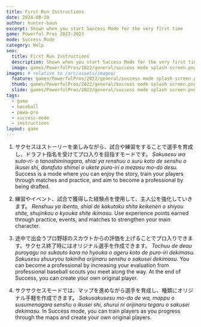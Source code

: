 ```yaml
---
title: First Run Instructions
date: 2024-08-10
author: hunter-baun
excerpt: Shown when you start Success Mode for the very first time
game: Powerful Pros 2022-2023
mode: Success Mode
category: Help
seo:
  title: First Run Instructions
  description: Shown when you start Success Mode for the very first time
  image: games/PowerfulPros/2022/general/success mode splash screen.png
images: # relative to /src/assets/images/
  feature: games/PowerfulPros/2022/general/success mode splash screen.png
  thumb: games/PowerfulPros/2022/general/success mode splash screen.png
  slide: games/PowerfulPros/2022/general/success mode splash screen.png
tags:
  - game
  - baseball
  - pawa-pro
  - success-mode
  - instructions
layout: game
---
```

1. サクセスはストーリーを楽しみながら、試合や練習をすることで選手を育成し、ドラフト指名を受けてプロ入りを目指すモードです。
*Sakusesu wa suto-ri- o tanoshiminagara, shiai ya renshuu o suru koto de senshu o ikusei shi, dorafuto shimei o ukete puro-iri o mezasu mo-do desu.*
Success is a mode where you can enjoy the story, train your players through matches and practice, and aim to become a professional by being drafted.

2. 練習やイベント、試合で獲得した経験点を使用して、主人公を強化していきます。
*Renshuu ya ibento, shiai de kakutoku shita keikenen o shiyou shite, shujinkou o kyouka shite ikimasu.*
Use experience points earned through practice, events, and matches to strengthen your main character.

3. 途中で出会うプロ野球のスカウトからの評価を上げることでプロ入りできます。サクセス終了時にはオリジナル選手を作成できます。
*Tochuu de deau puroyagu no sukauto kara no hyouka o ageru koto de puro-iri dekimasu. Sakusesu shuuryou tokiniha orijinaru senshu o sakusei dekimasu.*
You can become a professional by increasing your evaluation from professional baseball scouts you meet along the way. At the end of Success, you can create your own original player.

4. サクサクセスモードでは、マップを進めながら選手を育成し、種類にオリジナル手軽を作成できます。
*Sakusakusesu mo-do de wa, mappu o susumenagara senshu o ikusei shi, shurui ni orijinaru tegaru o sakusei dekimasu.*
In Success mode, you can train players as you progress through the maps and create your own original players.

